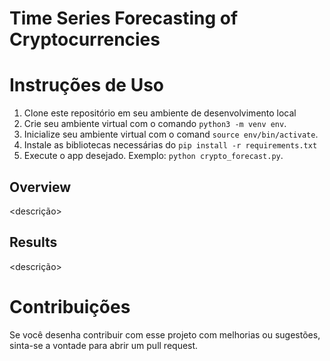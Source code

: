 # Time Series Forecasting of Cryptocurrencies

# Instruções de Uso
1. Clone este repositório em seu ambiente de desenvolvimento local
2. Crie seu ambiente virtual com o comando ```python3 -m venv env```.
3. Inicialize seu ambiente virtual com o comand ```source env/bin/activate```.
4. Instale as bibliotecas necessárias do ```pip install -r requirements.txt```
5. Execute o app desejado. Exemplo: ```python crypto_forecast.py```.


## Overview
<descrição>

## Results
<descrição>

# Contribuições
Se você desenha contribuir com esse projeto com melhorias ou sugestões, sinta-se a vontade para abrir um pull request.

